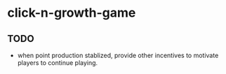# click-n-growth-game
 
## TODO
- when point production stablized, provide other incentives to motivate players to continue playing. 